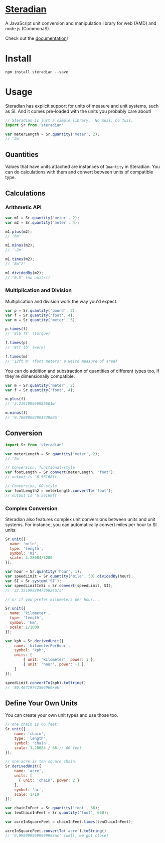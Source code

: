 # [Steradian](https://mschaad.github.io/steradian/module-steradian.html)
A JavaScript unit conversion and manipulation library for web (AMD) and node.js (CommonJS).

Check out the [documentation](https://mschaad.github.io/steradian/module-steradian.html)!

# Install
```
npm install steradian --save
```

# Usage

Steradian has explicit support for units of measure and unit systems, such as SI.  And it comes pre-loaded with the units you probably care about!

```js
// Steradian is just a simple library.  No muss, no fuss.
import Sr from 'steradian'

var meterLength = Sr.quantity('meter', 2);
// '2m'
```

## Quantities

Values that have units attached are instances of `Quantity` in Steradian.  You can do calculations with them and convert between units of compatible type.

## Calculations

### Arithmetic API
```js
var m1 = Sr.quantity('meter', 2);
var m2 = Sr.quantity('meter', 4);

m1.plus(m2);
// '6m'

m1.minus(m2);
// '-2m'

m1.times(m2);
// '8m^2'

m1.dividedBy(m2);
// '0.5' (no units!)
```

### Multiplication and Division
Multiplication and division work the way you'd expect.

```js
var p = Sr.quantity('pound', 2);
var f = Sr.quantity('foot', 4);
var m = Sr.quantity('meter', 3);

p.times(f)
// '8lb ft' (torque)

f.times(p)
// '8ft lb' (work)

f.times(m)
// '12ft m' (foot meters: a weird measure of area)
```

You can do addition and substraction of quantities of different types too, if they're dimensionally compatible.

```js
var m = Sr.quantity('meter', 2);
var f = Sr.quantity('foot', 4);

m.plus(f)
// '3.219199960985601m'

m.minus(f)
// '0.7808000390143988m'
```

## Conversion
```js
import Sr from 'steradian'

var meterLength = Sr.quantity('meter', 2);
// '2m'

// Conversion, functional-style
var footLength = Sr.convert(meterLength, 'foot');
// output is '6.56168ft'

// Conversion, OO-style
var footLength2 = meterLength.convertTo('foot');
// output is '6.56168ft'
```

### Complex Conversion
Steradian also features complex unit conversions between units and unit systems.
For instance, you can automatically convert miles per hour to SI units:
```js
Sr.unit({
  name: 'mile',
  type: 'length',
  symbol: 'mi',
  scale: 3.28084/5280
});

var hour = Sr.quantity('hour', 1);
var speedLimit = Sr.quantity('mile', 50).dividedBy(hour);
var SI = Sr.system('SI');
var speedLimitInSi = Sr.convert(speedLimit, SI);
// '22.351999284736024m/s'

// or if you prefer kilometers per hour...

Sr.unit({
  name: 'kilometer',
  type: 'length',
  symbol: 'km',
  scale: 1/1000
});

var kph = Sr.derivedUnit({
    name: 'kilometerPerHour',
    symbol: 'kph',
    units: [
        { unit: 'kilometer', power: 1 },
        { unit: 'hour', power: -1 },
    ]
});

speedLimit.convertTo(kph).toString()
// '80.46719742504969kph'


```

## Define Your Own Units

You can create your own unit types and use those too.

```js
// one chain is 66 feet.
Sr.unit({
    name: 'chain',
    type: 'length',
    symbol: 'chain',
    scale: 3.28084 / 66 // 66 feet
});

// one acre is ten square chain.
Sr.derivedUnit({
    name: 'acre',
    units: [
      { unit: 'chain', power: 2 } 
    ],
    symbol: 'ac',
    scale: 1/10
});

var chainInFeet = Sr.quantity('foot', 66);
var tenChainInFeet = Sr.quantity('foot', 660);

var acreInSquareFeet = chainInFeet.times(tenChainInFeet);

acreInSquareFeet.convertTo('acre').toString()
// '0.9999999999999998ac' (well, we got close)
```
